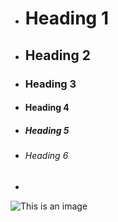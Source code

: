 - # Heading 1 
- ## Heading 2
- ### Heading 3
- #### Heading 4
- ##### Heading 5
- ###### Heading 6
- 
![This is an image](https://myoctocat.com/assets/images/base-octocat.svg)



